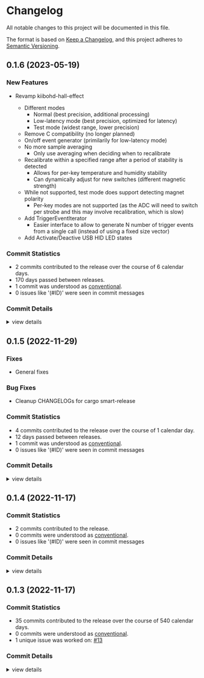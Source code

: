 # Changelog

All notable changes to this project will be documented in this file.

The format is based on [Keep a Changelog](https://keepachangelog.com/en/1.0.0/),
and this project adheres to [Semantic Versioning](https://semver.org/spec/v2.0.0.html).

## 0.1.6 (2023-05-19)

### New Features

 - <csr-id-d3191fc2c5ab90fc125c155554569b083a6a1545/> Revamp kiibohd-hall-effect
   - Different modes
     * Normal (best precision, additional processing)
     * Low-latency mode (best precision, optimized for latency)
     * Test mode (widest range, lower precision)
   - Remove C compatibility (no longer planned)
   - On/off event generator (primilarily for low-latency mode)
   - No more sample averaging
     * Only use averaging when deciding when to recalibrate
   - Recalibrate within a specified range after a period of stability is
     detected
     * Allows for per-key temperature and humidity stability
     * Can dynamically adjust for new switches (different magnetic
       strength)
   - While not supported, test mode does support detecting magnet polarity
     * Per-key modes are not supported (as the ADC will need to switch per
       strobe and this may involve recalibration, which is slow)
   - Add TriggerEventIterator
     * Easier interface to allow to generate N number of trigger events
       from a single call (instead of using a fixed size vector)
   - Add Activate/Deactive USB HID LED states

### Commit Statistics

<csr-read-only-do-not-edit/>

 - 2 commits contributed to the release over the course of 6 calendar days.
 - 170 days passed between releases.
 - 1 commit was understood as [conventional](https://www.conventionalcommits.org).
 - 0 issues like '(#ID)' were seen in commit messages

### Commit Details

<csr-read-only-do-not-edit/>

<details><summary>view details</summary>

 * **Uncategorized**
    - Release kll-core v0.1.8, kiibohd-hall-effect v0.2.0, kiibohd-keyscanning v0.1.4, kiibohd-hall-effect-keyscanning v0.2.0, safety bump kiibohd-hall-effect-keyscanning v0.2.0 ([`e15da97`](https://github.com/kiibohd/kiibohd-core/commit/e15da97be5b16e0298a22176486430ebce069c1c))
    - Revamp kiibohd-hall-effect ([`d3191fc`](https://github.com/kiibohd/kiibohd-core/commit/d3191fc2c5ab90fc125c155554569b083a6a1545))
</details>

## 0.1.5 (2022-11-29)

### Fixes

- General fixes

### Bug Fixes

 - <csr-id-ed512c548d08b009fe34d4c638521a2accb2ce12/> Cleanup CHANGELOGs for cargo smart-release

### Commit Statistics

<csr-read-only-do-not-edit/>

 - 4 commits contributed to the release over the course of 1 calendar day.
 - 12 days passed between releases.
 - 1 commit was understood as [conventional](https://www.conventionalcommits.org).
 - 0 issues like '(#ID)' were seen in commit messages

### Commit Details

<csr-read-only-do-not-edit/>

<details><summary>view details</summary>

 * **Uncategorized**
    - Release is31fl3743b v0.1.3, kll-core v0.1.7, kiibohd-hall-effect v0.1.3, kiibohd-keyscanning v0.1.3, kiibohd-hall-effect-keyscanning v0.1.3, kiibohd-hid-io v0.1.4, kiibohd-usb v0.1.5 ([`0cfed73`](https://github.com/kiibohd/kiibohd-core/commit/0cfed738eb237387c8c2c8b6ca0476cd5b4d4241))
    - Cleanup CHANGELOGs for cargo smart-release ([`ed512c5`](https://github.com/kiibohd/kiibohd-core/commit/ed512c548d08b009fe34d4c638521a2accb2ce12))
    - Release kll-macros v0.1.2, kll-core v0.1.6, kiibohd-hid-io v0.1.3 ([`cf9ad2e`](https://github.com/kiibohd/kiibohd-core/commit/cf9ad2ec744f0452856a1c778031665fe38c0e45))
    - Update GitHub Actions (deny, pants, udeps) ([`b6ec165`](https://github.com/kiibohd/kiibohd-core/commit/b6ec165d19153d8acaffb8ff4ae8504fcfe7e40c))
</details>

## 0.1.4 (2022-11-17)

### Commit Statistics

<csr-read-only-do-not-edit/>

 - 2 commits contributed to the release.
 - 0 commits were understood as [conventional](https://www.conventionalcommits.org).
 - 0 issues like '(#ID)' were seen in commit messages

### Commit Details

<csr-read-only-do-not-edit/>

<details><summary>view details</summary>

 * **Uncategorized**
    - Adjusting changelogs prior to release of kiibohd-usb v0.1.4 ([`4191d69`](https://github.com/kiibohd/kiibohd-core/commit/4191d69f9d180a27a8b2759fa60c4adccfaded15))
    - Usb-device and usbd-hid patches have been merged upstream ([`1f218d8`](https://github.com/kiibohd/kiibohd-core/commit/1f218d80657b55cac6d9f07aeaf4491c6798002e))
</details>

## 0.1.3 (2022-11-17)

### Commit Statistics

<csr-read-only-do-not-edit/>

 - 35 commits contributed to the release over the course of 540 calendar days.
 - 0 commits were understood as [conventional](https://www.conventionalcommits.org).
 - 1 unique issue was worked on: [#13](https://github.com/kiibohd/kiibohd-core/issues/13)

### Commit Details

<csr-read-only-do-not-edit/>

<details><summary>view details</summary>

 * **[#13](https://github.com/kiibohd/kiibohd-core/issues/13)**
    - Add keywords and categories to all the Cargo.toml (and fix a few typos) ([`4553cb4`](https://github.com/kiibohd/kiibohd-core/commit/4553cb456ab7df2e2874f03e385166e062787375))
 * **Uncategorized**
    - Adjusting changelogs prior to release of kiibohd-usb v0.1.3 ([`8d8bff3`](https://github.com/kiibohd/kiibohd-core/commit/8d8bff34fcf48f89d59dede7b8d7104a6a659cf2))
    - Release is31fl3743b v0.1.2, kll-hid v0.1.2, kll-macros v0.1.1, kll-core v0.1.5, kiibohd-hall-effect v0.1.2, kiibohd-keyscanning v0.1.2, kiibohd-hall-effect-keyscanning v0.1.2, kiibohd-hid-io v0.1.2, kiibohd-usb v0.1.3 ([`5a574aa`](https://github.com/kiibohd/kiibohd-core/commit/5a574aa1da0321613614c4d7f6f285fe149af409))
    - Fix changelogs ([`33ef4a3`](https://github.com/kiibohd/kiibohd-core/commit/33ef4a3f4fded7a8dd1f00510291f4075711186f))
    - Initial CHANGELOG.md ([`04edeeb`](https://github.com/kiibohd/kiibohd-core/commit/04edeebcb78d924d4b139b56c0b513633f7f95cc))
    - Add better debbuing for i331fl3743b crate ([`6416b1c`](https://github.com/kiibohd/kiibohd-core/commit/6416b1cf07440184ba088a077f59a7414a7fb8eb))
    - Usbd-hid now uses defmt instead of defmt-impl feature ([`4039041`](https://github.com/kiibohd/kiibohd-core/commit/4039041f1e79ad10fd87e3c2536da4f4b240feea))
    - [kiibohd-usb] Adding HID Lock LED support ([`ce32c30`](https://github.com/kiibohd/kiibohd-core/commit/ce32c302c003900690c645d70ea2c97e87b370ce))
    - [kiibohd-usb] Fix remote wakeup and nkro support ([`3aa9f7e`](https://github.com/kiibohd/kiibohd-core/commit/3aa9f7e9273f1d64933f9fe2a0c8c37960cea705))
    - Kiibohd-usb now passes USB compliance HID Tests ([`63a6b3e`](https://github.com/kiibohd/kiibohd-core/commit/63a6b3eebcc1578aa294fc88831b4f0d675fb82f))
    - Increment versions (kll-core, kiibohd-usb) ([`0e9fbf4`](https://github.com/kiibohd/kiibohd-core/commit/0e9fbf40b9f9243f727d80c44a3cae64a4639968))
    - Adding Analog conversion support and fixing kiibohd-usb mouse support ([`4cc97e8`](https://github.com/kiibohd/kiibohd-core/commit/4cc97e8b8302f76ef006032e60ef7b3a2e613da0))
    - Re-enable for git usage ([`fb219cc`](https://github.com/kiibohd/kiibohd-core/commit/fb219cca16bb8f08650d25a0b0291b484700817c))
    - Handling usb-device crate temp issue ([`0a05523`](https://github.com/kiibohd/kiibohd-core/commit/0a055232dd42478aaff72810889c6e0820425f5e))
    - Update defmt configurations ([`58c3aac`](https://github.com/kiibohd/kiibohd-core/commit/58c3aac6996ba72a24c12910e7875ecd2f6be969))
    - More clippy fixes ([`528672a`](https://github.com/kiibohd/kiibohd-core/commit/528672a0f7f255eb95cda7fd5423cfc553fa959e))
    - Increment patch ([`cc4f15f`](https://github.com/kiibohd/kiibohd-core/commit/cc4f15f18096cf75947204eab219c19f3dcaed18))
    - Update README.md ([`b08610d`](https://github.com/kiibohd/kiibohd-core/commit/b08610d8d975776f9ad749985d8e8a7616b8559e))
    - Cargo fmt ([`c37456d`](https://github.com/kiibohd/kiibohd-core/commit/c37456d7bfb1f032a0947e4aeb19ea24761e8e7a))
    - Support custom crates.io packages for usb ([`59b8e0f`](https://github.com/kiibohd/kiibohd-core/commit/59b8e0f43f10021c1758b8f44b224bd4be008e31))
    - Set versions for kiibohd-usb ([`33999e3`](https://github.com/kiibohd/kiibohd-core/commit/33999e3e2468d881d89ce4a035369bf4dacfdbd0))
    - Updating Cargo.toml files to publish initial crates ([`e18dafb`](https://github.com/kiibohd/kiibohd-core/commit/e18dafb3802406146f6f70b522418d1139cec09c))
    - Add enqueue_ functions for kiibohd-usb ([`bc989f9`](https://github.com/kiibohd/kiibohd-core/commit/bc989f9c81098047396de4c49f13034df9fd9c88))
    - Fixing power of 2 issues with heapless::Vec ([`8cce7c2`](https://github.com/kiibohd/kiibohd-core/commit/8cce7c29199561a1051c42a9c195fa577a335ee6))
    - Updating to defmt 0.3 ([`831f49e`](https://github.com/kiibohd/kiibohd-core/commit/831f49e1e4d8a3026417544604208a1b4a8243a1))
    - Upating to 2021 edition ([`ea8ed92`](https://github.com/kiibohd/kiibohd-core/commit/ea8ed9259590c31456b11eba01abdd4a8138bf32))
    - Initial skeleton of kll-core implementation ([`025dcea`](https://github.com/kiibohd/kiibohd-core/commit/025dceaa4c3e311de4ab34679b1f7fa0a2a1f84e))
    - Updating to new usbd-hid new_ep_in_with_settings() api ([`7f1fd76`](https://github.com/kiibohd/kiibohd-core/commit/7f1fd762c19964fe50835cb462220d0ad3098039))
    - Adding defmt support to kiibohd-usb ([`d941980`](https://github.com/kiibohd/kiibohd-core/commit/d941980ff0ab56009ec794c2783ebc186882369c))
    - Cleanup cargo fmt ([`764b0ae`](https://github.com/kiibohd/kiibohd-core/commit/764b0ae9b37c08d3201e64096719e8529387ef0d))
    - Splitting hid-io into rust and ffi versions ([`5746c10`](https://github.com/kiibohd/kiibohd-core/commit/5746c1015242c5cf21d603da1f7220bcb06c64a0))
    - Add missing README.md for kiibohd-usb ([`75c89e5`](https://github.com/kiibohd/kiibohd-core/commit/75c89e5151fc067ad127d27bce537d524935f497))
    - Updates to kiibohd-log and kiibohd-usb ([`231fccb`](https://github.com/kiibohd/kiibohd-core/commit/231fccb8df2732bdfab30ed92faa956ec1ecfe17))
    - Small touch-ups to kiibohd-log and kiibohd-usb ([`7faf2b9`](https://github.com/kiibohd/kiibohd-core/commit/7faf2b9cb92c292c4dfd656e7346aa040507159d))
    - Adding initial kiibohd-log and kiibohd-usb ([`547cd8e`](https://github.com/kiibohd/kiibohd-core/commit/547cd8e15da8d664c68f2af899b0bbacb5037eb1))
</details>

